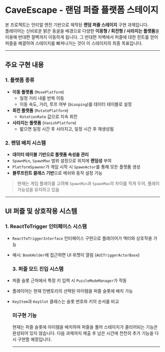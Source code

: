 # CaveEscape - 랜덤 퍼즐 플랫폼 스테이지

본 프로젝트는 언리얼 엔진 기반으로 제작된 **랜덤 퍼즐 스테이지** 구현 과제입니다.  
플레이어는 신비로운 밝은 동굴을 배경으로 다양한 **이동형 / 회전형 / 사라지는 플랫폼**을 이용해 반대편 절벽까지 이동하게 됩니다.
그 반대편 저벽에서 퍼즐에 대한 힌트를 얻어 퍼즐을 해결하여 스테이지를 빠져나가는 것이 이 스테이지의 최종 목표입니다.

---

## 주요 구현 내용

### 1. 플랫폼 종류 
- **이동 플랫폼** (`MovePlatform`)
  - 일정 거리 내를 반복 이동
  - 이동 속도, 거리, 루프 여부 (`bLooping`)를 데이터 테이블로 설정
- **회전 플랫폼** (`RotatePlatform`)
  - `RotationRate` 값으로 지속 회전
- **사라지는 플랫폼** (`VanishPlatform`)
  - 밟으면 일정 시간 후 사라지고, 일정 시간 후 재생성됨

### 2. 랜덤 배치 시스템
- **데이터 테이블 기반으로 플랫폼 속성을 관리**
- `SpawnMin`, `SpawnMax` 범위 설정으로 위치에 **랜덤성** 부여
- `PlatformSpawner`가 게임 시작 시 `SpawnActor`를 통해 모든 플랫폼 생성
- **블루프린트 클래스 기반**으로 메쉬와 동작 설정 가능

> 현재는 게임 플레이를 고려해 `SpawnMin`과 `SpawnMax`의 차이를 적게 두어, 플레이 가능성을 유지하고 있음
---
## UI 퍼즐 및 상호작용 시스템

### 1. ReactToTrigger 인터페이스 시스템
- `ReactToTriggerInterface` 인터페이스 구현으로 플레이어가 액터와 상호작용 가능
- 예시: `BookHolder`에 접근하면 UI 위젯이 열림 (`AUITriggerActorBase`)

  ### 3. 퍼즐 모드 진입 시스템
- 퍼즐 슬롯 근처에서 특정 키 입력 시 `PuzzleModeManager`가 작동
- 플레이어는 현재 인벤토리의 선택된 아이템을 퍼즐 슬롯에 배치 가능
- `KeyItem`과 `KeySlot` 클래스는 슬롯 번호와 키의 순서를 비교

  ### 미구현 기능
  현재는 퍼즐 슬롯에 아이템을 배치하여 퍼즐을 풀어 스테이지가 클리어되는 기능은 완성되어 있지 않습니다. 다음 과제까지 제출 후 남은 시간에 천천히 추가 기능을 다시 구현할 예정입니다.

  ---

